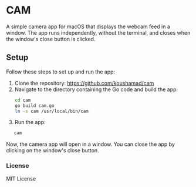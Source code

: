 # CAM

A simple camera app for macOS that displays the webcam feed in a window. The app runs independently, without the terminal, and closes when the window's close button is clicked.

## Setup

Follow these steps to set up and run the app:

1. Clone the repository:
   https://github.com/koushamad/cam
2. Navigate to the directory containing the Go code and build the app:
    ```bash
    cd cam
    go build cam.go
   ln -s cam /usr/local/bin/cam
    ```
3. Run the app:
```bash
   cam
   ```
Now, the camera app will open in a window. You can close the app by clicking on the window's close button.

### License

MIT License
